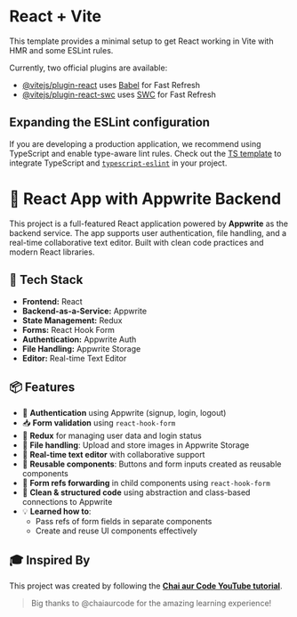 # React + Vite

This template provides a minimal setup to get React working in Vite with HMR and some ESLint rules.

Currently, two official plugins are available:

- [@vitejs/plugin-react](https://github.com/vitejs/vite-plugin-react/blob/main/packages/plugin-react/README.md) uses [Babel](https://babeljs.io/) for Fast Refresh
- [@vitejs/plugin-react-swc](https://github.com/vitejs/vite-plugin-react-swc) uses [SWC](https://swc.rs/) for Fast Refresh

## Expanding the ESLint configuration

If you are developing a production application, we recommend using TypeScript and enable type-aware lint rules. Check out the [TS template](https://github.com/vitejs/vite/tree/main/packages/create-vite/template-react-ts) to integrate TypeScript and [`typescript-eslint`](https://typescript-eslint.io) in your project.



# 🚀 React App with Appwrite Backend

This project is a full-featured React application powered by **Appwrite** as the backend service. The app supports user authentication, file handling, and a real-time collaborative text editor. Built with clean code practices and modern React libraries.

## 🔧 Tech Stack

- **Frontend:** React
- **Backend-as-a-Service:** Appwrite
- **State Management:** Redux
- **Forms:** React Hook Form
- **Authentication:** Appwrite Auth
- **File Handling:** Appwrite Storage
- **Editor:** Real-time Text Editor

## 📦 Features

- 🔐 **Authentication** using Appwrite (signup, login, logout)
- 📥 **Form validation** using `react-hook-form`
- 🧠 **Redux** for managing user data and login status
- 💾 **File handling**: Upload and store images in Appwrite Storage
- 📝 **Real-time text editor** with collaborative support
- 🧱 **Reusable components**: Buttons and form inputs created as reusable components
- 🔁 **Form refs forwarding** in child components using `react-hook-form`
- 🧼 **Clean & structured code** using abstraction and class-based connections to Appwrite
- 💡 **Learned how to**:
  - Pass refs of form fields in separate components
  - Create and reuse UI components effectively

## 🎓 Inspired By

This project was created by following the **[Chai aur Code YouTube tutorial](https://www.youtube.com/@chaiaurcode)**.

> Big thanks to @chaiaurcode for the amazing learning experience!

